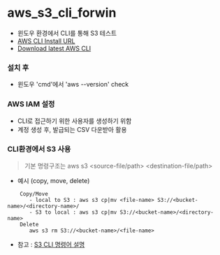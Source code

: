# aws_s3_cli_forwin

- 윈도우 환경에서 CLI를 통해 S3 테스트
- [AWS CLI Install URL](https://docs.aws.amazon.com/ko_kr/cli/latest/userguide/install-cliv2-windows.html)
- [Download latest AWS CLI](https://awscli.amazonaws.com/AWSCLIV2.msi)

### 설치 후
- 윈도우 'cmd'에서 'aws --version' check

### AWS IAM 설정
- CLI로 접근하기 위한 사용자를 생성하기 위함
- 계정 생성 후, 발급되는 CSV 다운받아 활용

### CLI환경에서 S3 사용
> 기본 명령구조는 aws s3 <s3-command> <source-file/path> <destination-file/path>
- 예시 (copy, move, delete)
```
    Copy/Move
       - local to S3 : aws s3 cp|mv <file-name> S3://<bucket-name>/<directory-name>/
       - S3 to local : aws s3 cp|mv S3://<bucket-name>/<directory-name>
    Delete
       aws s3 rm S3://<bucket-name>/<file-name>
```
- 참고 : [S3 CLI 명령어 설명](https://docs.aws.amazon.com/ko_kr/cli/latest/userguide/cli-services-s3-commands.html)
